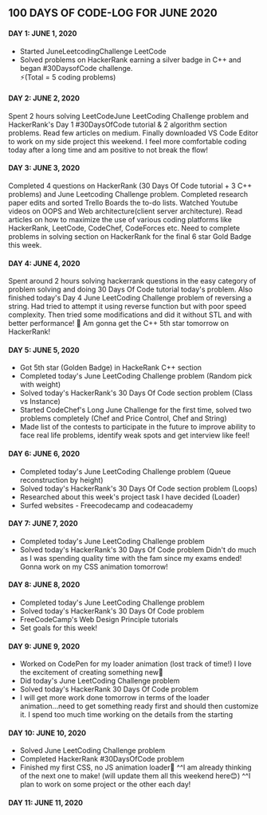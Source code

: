 ## 100 DAYS OF CODE-LOG FOR JUNE 2020

#### DAY 1: JUNE 1, 2020
- Started JuneLeetcodingChallenge LeetCode 
- Solved problems on HackerRank earning a silver badge in C++ and began #30DaysofCode challenge.<br/>
:zap:(Total = 5 coding problems)

#### DAY 2: JUNE 2, 2020
Spent 2 hours solving LeetCodeJune LeetCoding Challenge problem and HackerRank's Day 1 #30DaysOfCode tutorial & 2 algorithm section problems. Read few articles on medium. Finally downloaded VS Code Editor to work on my side project this weekend. I feel more comfortable coding today after a long time and am positive to not break the flow!

#### DAY 3: JUNE 3, 2020
Completed 4 questions on HackerRank (30 Days Of Code tutorial + 3 C++ problems) and June Leetcoding Challenge problem. Completed research paper edits and sorted Trello Boards the to-do lists. Watched Youtube videos on OOPS and Web architecture(client server architecture).
Read articles on how to maximize the use of various coding platforms like HackerRank, LeetCode, CodeChef, CodeForces etc. Need to complete problems in solving section on HackerRank for the final 6 star Gold Badge this week. 

#### DAY 4: JUNE 4, 2020
Spent around 2 hours solving hackerrank questions in the easy category of problem solving and doing 30 Days Of Code tutorial today's problem. Also finished today's Day 4 June LeetCoding Challenge problem of reversing a string. Had tried to attempt it using reverse function but with poor speed complexity. Then tried some modifications and did it without STL and with better performance! :muscle:
Am gonna get the C++ 5th star tomorrow on HackerRank!

#### DAY 5: JUNE 5, 2020
- Got 5th star (Golden Badge) in HackeRank C++ section
- Completed today's June LeetCoding Challenge problem (Random pick with weight)
- Solved today's HackerRank's 30 Days Of Code section problem (Class vs Instance) 
- Started CodeChef's Long June Challenge for the first time, solved two problems completely (Chef and Price Control, Chef and String)
- Made list of the contests to participate in the future to improve ability to face real life problems, identify weak spots and get interview like feel!

#### DAY 6: JUNE 6, 2020
- Completed today's June LeetCoding Challenge problem (Queue reconstruction by height)
- Solved today's HackerRank's 30 Days Of Code section problem (Loops) 
- Researched about this week's project task I have decided (Loader)
- Surfed websites - Freecodecamp and codeacademy 

#### DAY 7: JUNE 7, 2020
- Completed today's June LeetCoding Challenge problem 
- Solved today's HackerRank's 30 Days Of Code problem 
Didn't do much as I was spending quality time with the fam since my exams ended! Gonna work on my CSS animation tomorrow! 

#### DAY 8: JUNE 8, 2020
- Completed today's June LeetCoding Challenge problem 
- Solved today's HackerRank's 30 Days Of Code problem 
- FreeCodeCamp's Web Design Principle tutorials
- Set goals for this week!

#### DAY 9: JUNE 9, 2020
- Worked on CodePen for my loader animation (lost track of time!) I love the excitement of creating something new🤩
- Did today's June LeetCoding Challenge problem 
- Solved today's HackerRank 30 Days Of Code problem 
- I will get more work done tomorrow in terms of the loader animation...need to get something ready first and should then customize it. I spend too much time working on the details from the starting

#### DAY 10: JUNE 10, 2020
- Solved June LeetCoding Challenge problem 
- Completed HackerRank #30DaysOfCode problem 
- Finished my first CSS, no JS animation loader💪
^^I am already thinking of the next one to make! (will update them all this weekend here😊)
^^I plan to work on some project or the other each day!

#### DAY 11: JUNE 11, 2020

